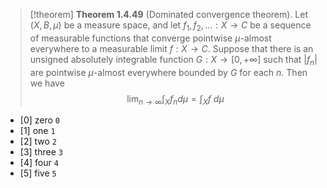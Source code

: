 
> [!theorem] **Theorem 1.4.49** (Dominated convergence theorem).
> Let $(X,B,\mu)$ be a measure space, and let $f_1, f_2, \dots: X \rightarrow C$ be a sequence of measurable functions that converge pointwise $\mu$-almost everywhere to a measurable limit $f:X \rightarrow C$. Suppose that there is an unsigned absolutely integrable function $G:X \rightarrow [0,+\infty]$ such that $|f_n|$ are pointwise $\mu$-almost everywhere bounded by $G$ for each $n$. Then we have
> $$\lim_{n \rightarrow \infty}\int_{X}f_nd\mu = \int_{X}f~d\mu$$


- [0] zero `0`
- [1] one `1`
- [2] two `2`
- [3] three `3`
- [4] four `4`
- [5] five `5`

